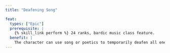 ```yaml
---
title: "Deafening Song"

feat:
  types: ["Epic"]
  prerequisite: |
    {% skill_link perform %} 24 ranks, bardic music class feature.
  benefit: |
    The character can use song or poetics to temporarily deafen all enemies within a 30-foot spread from him or her. A successful Fortitude save (DC 10 + &#189; the character's class level + the character's Charisma modifier) negates the effect. The deafening effect lasts for as long as the character continues the deafening song. The character can choose to exclude any characters from this effect. The character may sing, play, or recite a deafening song while taking other mundane actions, but not magical ones (see the bard's inspire courage ability for more details). The character may keep up the deafening song for a maximum of 10 rounds. Using the deafening song counts as one of the character's uses of song or poetics for the day.
---
```

